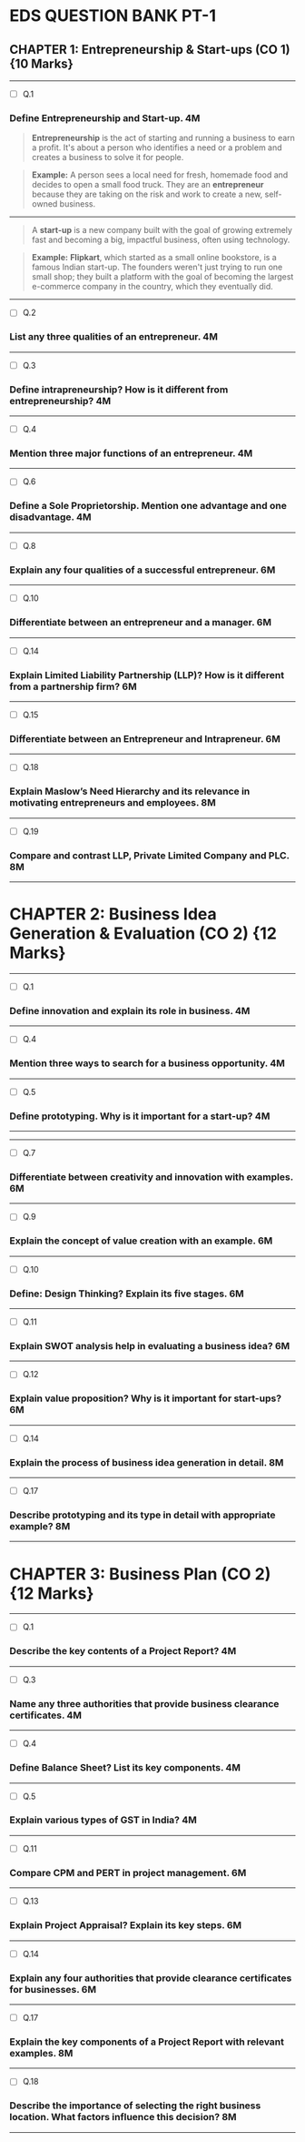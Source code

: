 # EDS QUESTION BANK PT-1

## CHAPTER 1: Entrepreneurship & Start-ups (CO 1) {10 Marks}

---

- [ ] Q.1  
### Define Entrepreneurship and Start-up. **4M**


> **Entrepreneurship** is the act of starting and running a business to earn a profit. It's about a person who identifies a need or a problem and creates a business to solve it for people.

> **Example:** A person sees a local need for fresh, homemade food and decides to open a small food truck. They are an **entrepreneur** because they are taking on the risk and work to create a new, self-owned business.

***

> A **start-up** is a new company built with the goal of growing extremely fast and becoming a big, impactful business, often using technology.

> **Example:** **Flipkart**, which started as a small online bookstore, is a famous Indian start-up. The founders weren't just trying to run one small shop; they built a platform with the goal of becoming the largest e-commerce company in the country, which they eventually did.

---

- [ ] Q.2  
### List any three qualities of an entrepreneur. **4M**  

---

- [ ] Q.3  
### Define intrapreneurship? How is it different from entrepreneurship? **4M**  

---

- [ ] Q.4  
### Mention three major functions of an entrepreneur. **4M**  

---



- [ ] Q.6  
### Define a Sole Proprietorship. Mention one advantage and one disadvantage. **4M**  

---



- [ ] Q.8  
### Explain any four qualities of a successful entrepreneur. **6M**  

---



- [ ] Q.10  
### Differentiate between an entrepreneur and a manager. **6M**  

---

- [ ] Q.14  
### Explain Limited Liability Partnership (LLP)? How is it different from a partnership firm? **6M**  

---

- [ ] Q.15  
### Differentiate between an Entrepreneur and Intrapreneur. **6M**  

---


- [ ] Q.18  
### Explain Maslow’s Need Hierarchy and its relevance in motivating entrepreneurs and employees. **8M**  

---

- [ ] Q.19  
### Compare and contrast LLP, Private Limited Company and PLC. **8M**  

---

# CHAPTER 2: Business Idea Generation & Evaluation (CO 2) {12 Marks}

---

- [ ] Q.1  
### Define innovation and explain its role in business. **4M**  

---

- [ ] Q.4  
### Mention three ways to search for a business opportunity. **4M**  

---

- [ ] Q.5  
### Define prototyping. Why is it important for a start-up? **4M**  

---


---

- [ ] Q.7  
### Differentiate between creativity and innovation with examples. **6M**  

---



- [ ] Q.9  
### Explain the concept of value creation with an example. **6M**  

---

- [ ] Q.10  
### Define: Design Thinking? Explain its five stages. **6M**  

---

- [ ] Q.11  
### Explain SWOT analysis help in evaluating a business idea? **6M**  

---

- [ ] Q.12  
### Explain value proposition? Why is it important for start-ups? **6M**  

---


- [ ] Q.14  
### Explain the process of business idea generation in detail. **8M**  

---


- [ ] Q.17  
### Describe prototyping and its type in detail with appropriate example? **8M**  

---

# CHAPTER 3: Business Plan (CO 2) {12 Marks}

---

- [ ] Q.1  
### Describe the key contents of a Project Report? **4M**  

---


- [ ] Q.3  
### Name any three authorities that provide business clearance certificates. **4M**  

---

- [ ] Q.4  
### Define Balance Sheet? List its key components. **4M**  

---

- [ ] Q.5  
### Explain various types of GST in India? **4M**  

---






- [ ] Q.11  
### Compare CPM and PERT in project management. **6M**  

---



- [ ] Q.13  
### Explain Project Appraisal? Explain its key steps. **6M**  

---

- [ ] Q.14  
### Explain any four authorities that provide clearance certificates for businesses. **6M**  

---


- [ ] Q.17  
### Explain the key components of a Project Report with relevant examples. **8M**  

---

- [ ] Q.18  
### Describe the importance of selecting the right business location. What factors influence this decision? **8M**  

---
